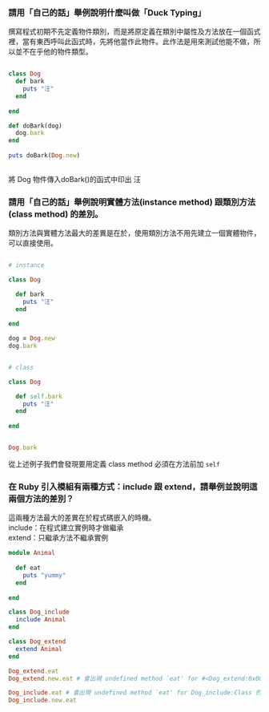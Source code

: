 ### 請用「自己的話」舉例說明什麼叫做「Duck Typing」

撰寫程式初期不先定義物件類別，而是將原定義在類別中屬性及方法放在一個函式裡，當有東西呼叫此函式時，先將他當作此物件。此作法是用來測試他能不做，所以並不在乎他的物件類型。

```ruby

class Dog  
  def bark  
    puts "汪"
  end  
  
end  

def doBark(dog)  
  dog.bark  
end    
    
puts doBark(Dog.new)  
    

```

將 Dog 物件傳入doBark()的函式中印出 汪 


### 請用「自己的話」舉例說明實體方法(instance method) 跟類別方法(class method) 的差別。

類別方法與實體方法最大的差異是在於，使用類別方法不用先建立一個實體物件，可以直接使用。



```ruby

# instance

class Dog  

  def bark  
    puts "汪"
  end  
  
end  

dog = Dog.new
dog.bark

```



```ruby

# class

class Dog  

  def self.bark  
    puts "汪"
  end  
  
end  


Dog.bark

```

從上述例子我們會發現要用定義 class method 必須在方法前加 `self` 


### 在 Ruby 引入模組有兩種方式：include 跟 extend，請舉例並說明這兩個方法的差別？

這兩種方法最大的差異在於程式碼嵌入的時機。<br>
include：在程式建立實例時才做繼承 <br>
extend：只繼承方法不繼承實例


```ruby
module Animal
  
  def eat
    puts "yummy"
  end
  
end

class Dog_include  
  include Animal  
end  

class Dog_extend
  extend Animal
end

Dog_extend.eat
Dog_extend.new.eat # 會出現 undefined method `eat' for #<Dog_extend:0x0055763708b6e8> 的錯誤

Dog_include.eat # 會出現 undefined method `eat' for Dog_include:Class 的錯誤
Dog_include.new.eat

```
